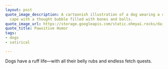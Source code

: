 ```yaml
---
layout: post
quote_image_description: A cartoonish illustration of a dog wearing a crown and a
  cape with a thought bubble filled with bones and balls.
quote_image_url: https://storage.googleapis.com/static.ohmyai.rocks/daily/2024-03-02.jpg
quote_title: Pawsitive Humor
tags:
- dogs
- satirical

---
```


Dogs have a ruff life—with all their belly rubs and endless fetch quests.